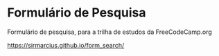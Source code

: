 
# Formulário de Pesquisa

Formulário de pesquisa, para a trilha de estudos da FreeCodeCamp.org

https://sirmarcius.github.io/form_search/

